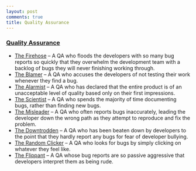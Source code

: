 ```yaml
---
layout: post
comments: true
title: Quality Assurance
---
```


### [Quality Assurance](https://neilonsoftware.com/books/personality-patterns-of-problematic-projects/quality-assurance/)

* [The Firehose](https://neilonsoftware.com/books/technical-team-leadership/the-firehose/) – A QA who floods the developers with so many bug reports so quickly that they overwhelm the development team with a backlog of bugs they will never finishing working through.
* [The Blamer](https://neilonsoftware.com/books/personality-patterns-of-problematic-projects/quality-assurance/the-blamer/) – A QA who accuses the developers of not testing their work whenever they find a bug.
* [The Alarmist](https://neilonsoftware.com/books/personality-patterns-of-problematic-projects/quality-assurance/the-alarmist/) – A QA who has declared that the entire product is of an unacceptable level of quality based only on their first impressions.
* [The Scientist](https://neilonsoftware.com/books/personality-patterns-of-problematic-projects/quality-assurance/the-scientist/) – A QA who spends the majority of time documenting bugs, rather than finding new bugs.
* [The Misleader](https://neilonsoftware.com/books/personality-patterns-of-problematic-projects/quality-assurance/the-misleader/) – A QA who often reports bugs inaccurately, leading the developer down the wrong path as they attempt to reproduce and fix the problem.
* [The Downtrodden](https://neilonsoftware.com/books/personality-patterns-of-problematic-projects/quality-assurance/the-downtrodden/) – A QA who has been beaten down by developers to the point that they hardly report any bugs for fear of developer bullying.
* [The Random Clicker](https://neilonsoftware.com/books/personality-patterns-of-problematic-projects/quality-assurance/the-random-clicker/) – A QA who looks for bugs by simply clicking on whatever they feel like.
* [The Flippant](https://neilonsoftware.com/books/personality-patterns-of-problematic-projects/quality-assurance/the-flippant/) – A QA whose bug reports are so passive aggressive that developers interpret them as being rude.


